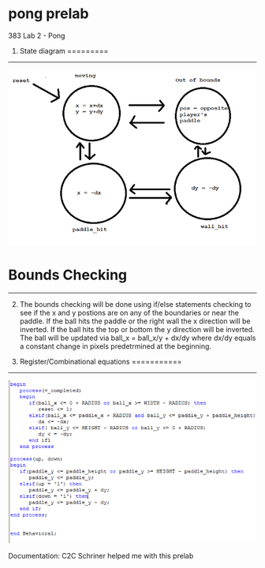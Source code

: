 pong prelab
=======

383 Lab 2 - Pong

1. State diagram
=========
____________
![state diagram](state.png)


Bounds Checking
=========
_________
2. The bounds checking will be done using if/else statements checking to see if the x and y postions are on any of the
boundaries or near the paddle. If the ball hits the paddle or the right wall the x direction will be inverted. If the ball
hits the top or bottom the y direction will be inverted. The ball will be updated via ball_x = ball_x/y + dx/dy  where dx/dy
equals a constant change in pixels predetrmined at the beginning.

3. Register/Combinational equations
===========
___________
![code](code.png)





Documentation: C2C Schriner helped me with this prelab
